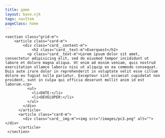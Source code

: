 ```yaml
---
title: game
layout: base.njk
tags: navItem
pageClass: home
---
```





    <section class="grid-m">
        <article class="card-m">
            <div class="card__content-m">
                <h2 class="card__text-m">Everquest</h2>
              <p class="card__text-m">Lorem ipsum dolor sit amet, consectetur adipisicing elit, sed do eiusmod tempor incididunt ut labore et dolore magna aliqua. Ut enim ad minim veniam, quis nostrud exercitation ullamco laboris nisi ut aliquip ex ea commodo consequat. Duis aute irure dolor in reprehenderit in voluptate velit esse cillum dolore eu fugiat nulla pariatur. Excepteur sint occaecat cupidatat non proident, sunt in culpa qui officia deserunt mollit anim id est laborum.</p>
              <ul>
                <li>DATE:</li>
                <li>DEVELOPER:</li>
              </ul>
            </div>
          </article>
          <article class="card-m">
            <div class="card__img-m"><img src="/images/pc3.png" alt=""></div>
          </article>
     </section>

     